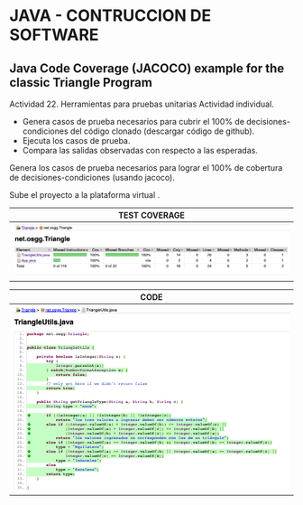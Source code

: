 # JAVA - CONTRUCCION DE SOFTWARE
## Java Code Coverage (JACOCO) example for the classic Triangle Program

Actividad 22. Herramientas para pruebas unitarias
Actividad individual.

- Genera casos de prueba necesarios para cubrir el 100% de decisiones-condiciones del código clonado (descargar código de github).
- Ejecuta los casos de prueba.
- Compara las salidas observadas con respecto a las esperadas.

Genera los casos de prueba necesarios para lograr el 100% de cobertura de decisiones-condiciones (usando jacoco).

Sube el proyecto a la plataforma virtual .

| TEST COVERAGE|
| :-: |
| ![Test](screenshots/screen_test.png "Test") |

| CODE|
| :-: |
| ![Code](screenshots/screen_code.png "Test") |
